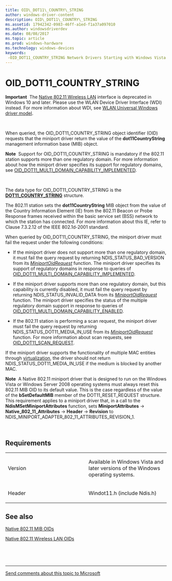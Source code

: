 ```yaml
---
title: OID\_DOT11\_COUNTRY\_STRING
author: windows-driver-content
description: OID\_DOT11\_COUNTRY\_STRING
ms.assetid: 17942342-0983-46ff-a1ed-f1a37a097010
ms.author: windowsdriverdev
ms.date: 08/08/2017
ms.topic: article
ms.prod: windows-hardware
ms.technology: windows-devices
keywords: 
 -OID_DOT11_COUNTRY_STRING Network Drivers Starting with Windows Vista
---
```


# OID\_DOT11\_COUNTRY\_STRING


**Important**  The [Native 802.11 Wireless LAN](https://msdn.microsoft.com/library/windows/hardware/ff560690) interface is deprecated in Windows 10 and later. Please use the WLAN Device Driver Interface (WDI) instead. For more information about WDI, see [WLAN Universal Windows driver model](https://msdn.microsoft.com/library/windows/hardware/dn897672).

 

When queried, the OID\_DOT11\_COUNTRY\_STRING object identifier (OID) requests that the miniport driver return the value of the **dot11CountryString** management information base (MIB) object.

**Note**  Support for OID\_DOT11\_COUNTRY\_STRING is mandatory if the 802.11 station supports more than one regulatory domain. For more information about how the miniport driver specifies its support for regulatory domains, see [OID\_DOT11\_MULTI\_DOMAIN\_CAPABILITY\_IMPLEMENTED](oid-dot11-multi-domain-capability-implemented.md).

 

The data type for OID\_DOT11\_COUNTRY\_STRING is the [**DOT11\_COUNTRY\_STRING**](dot11-country-string.md) structure.

The 802.11 station sets the **dot11CountryString** MIB object from the value of the Country Information Element (IE) from the 802.11 Beacon or Probe Response frames received within the basic service set (BSS) network to which the station has connected. For more information about this IE, refer to Clause 7.3.2.12 of the IEEE 802.1d-2001 standard.

When queried by OID\_DOT11\_COUNTRY\_STRING, the miniport driver must fail the request under the following conditions:

-   If the miniport driver does not support more than one regulatory domain, it must fail the query request by returning NDIS\_STATUS\_BAD\_VERSION from its [*MiniportOidRequest*](https://msdn.microsoft.com/library/windows/hardware/ff559416) function. The miniport driver specifies its support of regulatory domains in response to queries of [OID\_DOT11\_MULTI\_DOMAIN\_CAPABILITY\_IMPLEMENTED](oid-dot11-multi-domain-capability-implemented.md).

-   If the miniport driver supports more than one regulatory domain, but this capability is currently disabled, it must fail the query request by returning NDIS\_STATUS\_INVALID\_DATA from its [*MiniportOidRequest*](https://msdn.microsoft.com/library/windows/hardware/ff559416) function. The miniport driver specifies the status of the multiple regulatory domain support in response to queries of [OID\_DOT11\_MULTI\_DOMAIN\_CAPABILITY\_ENABLED](oid-dot11-multi-domain-capability-enabled.md).

-   If the 802.11 station is performing a scan request, the miniport driver must fail the query request by returning NDIS\_STATUS\_DOT11\_MEDIA\_IN\_USE from its [*MiniportOidRequest*](https://msdn.microsoft.com/library/windows/hardware/ff559416) function. For more information about scan requests, see [OID\_DOT11\_SCAN\_REQUEST](oid-dot11-scan-request.md).

If the miniport driver supports the functionality of multiple MAC entities through [virtualization](https://msdn.microsoft.com/library/windows/hardware/ff571041), the driver should not return NDIS\_STATUS\_DOT11\_MEDIA\_IN\_USE if the medium is blocked by another MAC.

**Note**  A Native 802.11 miniport driver that is designed to run on the Windows Vista or Windows Server 2008 operating systems must always reset this 802.11 MIB OID to its default value. This is the case regardless of the value of the **bSetDefaultMIB** member of the DOT11\_RESET\_REQUEST structure. This requirement applies to a miniport driver that, in a call to the **NdisMSetMiniportAttributes** function, sets **MiniportAttributes** -&gt; **Native\_802\_11\_Attributes** -&gt; **Header** -&gt; **Revision** to NDIS\_MINIPORT\_ADAPTER\_802\_11\_ATTRIBUTES\_REVISION\_1.

 

Requirements
------------

<table>
<colgroup>
<col width="50%" />
<col width="50%" />
</colgroup>
<tbody>
<tr class="odd">
<td><p>Version</p></td>
<td><p>Available in Windows Vista and later versions of the Windows operating systems.</p></td>
</tr>
<tr class="even">
<td><p>Header</p></td>
<td>Windot11.h (include Ndis.h)</td>
</tr>
</tbody>
</table>

## See also


[Native 802.11 MIB OIDs](https://msdn.microsoft.com/library/windows/hardware/ff560645)

[Native 802.11 Wireless LAN OIDs](https://msdn.microsoft.com/library/windows/hardware/ff560691)

 

 


--------------------
[Send comments about this topic to Microsoft](mailto:wsddocfb@microsoft.com?subject=Documentation%20feedback%20%5Bnetvista\netvista%5D:%20OID_DOT11_COUNTRY_STRING%20%20RELEASE:%20%288/8/2017%29&body=%0A%0APRIVACY%20STATEMENT%0A%0AWe%20use%20your%20feedback%20to%20improve%20the%20documentation.%20We%20don't%20use%20your%20email%20address%20for%20any%20other%20purpose,%20and%20we'll%20remove%20your%20email%20address%20from%20our%20system%20after%20the%20issue%20that%20you're%20reporting%20is%20fixed.%20While%20we're%20working%20to%20fix%20this%20issue,%20we%20might%20send%20you%20an%20email%20message%20to%20ask%20for%20more%20info.%20Later,%20we%20might%20also%20send%20you%20an%20email%20message%20to%20let%20you%20know%20that%20we've%20addressed%20your%20feedback.%0A%0AFor%20more%20info%20about%20Microsoft's%20privacy%20policy,%20see%20http://privacy.microsoft.com/default.aspx. "Send comments about this topic to Microsoft")


